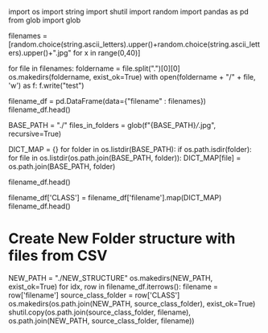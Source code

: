 import os
import string
import shutil
import random
import pandas as pd
from glob import glob


filenames = [random.choice(string.ascii_letters).upper()+random.choice(string.ascii_letters).upper()+".jpg" for x in range(0,40)]

for file in filenames:
    foldername = file.split(".")[0][0]
    os.makedirs(foldername, exist_ok=True)
    with open(foldername + "/" + file, 'w') as f:
        f.write("test")
        

filename_df = pd.DataFrame(data={"filename" : filenames})
filename_df.head()


BASE_PATH = "./"
files_in_folders = glob(f"{BASE_PATH}*/*.jpg", recursive=True)


DICT_MAP = {}
for folder in os.listdir(BASE_PATH):
    if os.path.isdir(folder):
        for file in os.listdir(os.path.join(BASE_PATH, folder)):
            DICT_MAP[file] = os.path.join(BASE_PATH, folder)
            
            
            
filename_df.head()


filename_df['CLASS'] = filename_df['filename'].map(DICT_MAP)
filename_df.head()



# Create New Folder structure with files from CSV
NEW_PATH = "./NEW_STRUCTURE"
os.makedirs(NEW_PATH, exist_ok=True)
for idx, row in filename_df.iterrows():
    filename = row['filename']
    source_class_folder = row['CLASS']
    os.makedirs(os.path.join(NEW_PATH, source_class_folder), exist_ok=True)
    shutil.copy(os.path.join(source_class_folder, filename),
                os.path.join(NEW_PATH, source_class_folder, filename))










